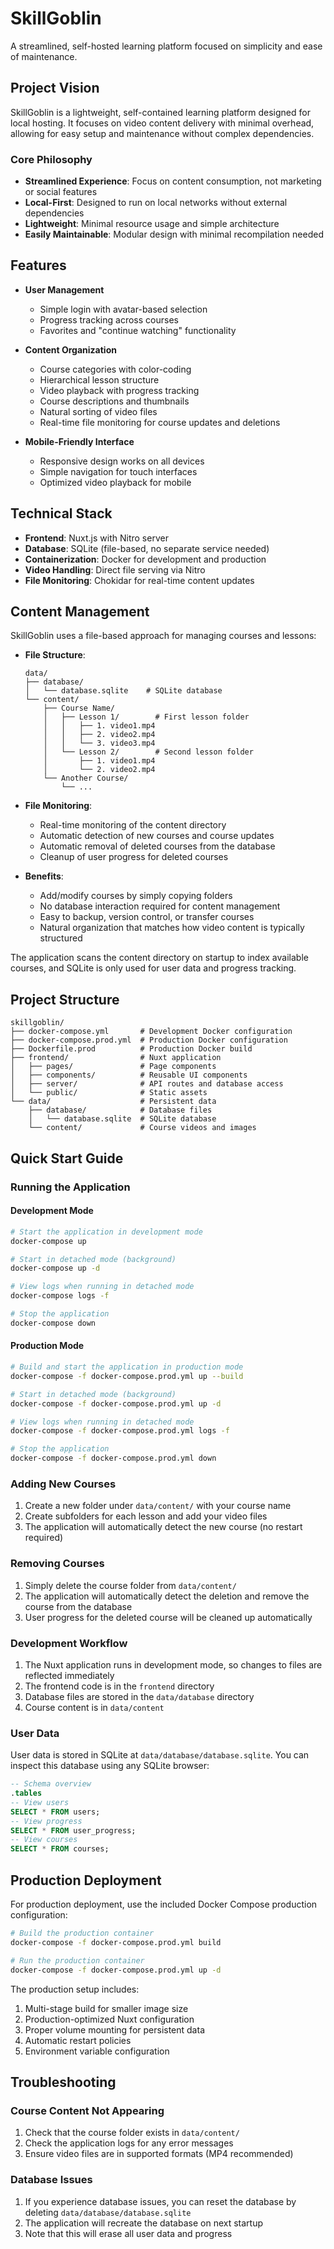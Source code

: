 # SkillGoblin

A streamlined, self-hosted learning platform focused on simplicity and ease of maintenance.

## Project Vision

SkillGoblin is a lightweight, self-contained learning platform designed for local hosting. It focuses on video content delivery with minimal overhead, allowing for easy setup and maintenance without complex dependencies.

### Core Philosophy
- **Streamlined Experience**: Focus on content consumption, not marketing or social features
- **Local-First**: Designed to run on local networks without external dependencies
- **Lightweight**: Minimal resource usage and simple architecture
- **Easily Maintainable**: Modular design with minimal recompilation needed

## Features

- **User Management**
  - Simple login with avatar-based selection
  - Progress tracking across courses
  - Favorites and "continue watching" functionality

- **Content Organization**
  - Course categories with color-coding
  - Hierarchical lesson structure
  - Video playback with progress tracking
  - Course descriptions and thumbnails
  - Natural sorting of video files
  - Real-time file monitoring for course updates and deletions

- **Mobile-Friendly Interface**
  - Responsive design works on all devices
  - Simple navigation for touch interfaces
  - Optimized video playback for mobile

## Technical Stack

- **Frontend**: Nuxt.js with Nitro server
- **Database**: SQLite (file-based, no separate service needed)
- **Containerization**: Docker for development and production
- **Video Handling**: Direct file serving via Nitro
- **File Monitoring**: Chokidar for real-time content updates

## Content Management

SkillGoblin uses a file-based approach for managing courses and lessons:

- **File Structure**:
  ```
  data/
  ├── database/
  │   └── database.sqlite    # SQLite database
  └── content/
      ├── Course Name/
      │   ├── Lesson 1/        # First lesson folder
      │   │   ├── 1. video1.mp4
      │   │   ├── 2. video2.mp4
      │   │   └── 3. video3.mp4
      │   └── Lesson 2/        # Second lesson folder
      │       ├── 1. video1.mp4
      │       └── 2. video2.mp4
      └── Another Course/
          └── ...
  ```

- **File Monitoring**:
  - Real-time monitoring of the content directory
  - Automatic detection of new courses and course updates
  - Automatic removal of deleted courses from the database
  - Cleanup of user progress for deleted courses

- **Benefits**:
  - Add/modify courses by simply copying folders
  - No database interaction required for content management
  - Easy to backup, version control, or transfer courses
  - Natural organization that matches how video content is typically structured

The application scans the content directory on startup to index available courses, and SQLite is only used for user data and progress tracking.

## Project Structure

```
skillgoblin/
├── docker-compose.yml       # Development Docker configuration
├── docker-compose.prod.yml  # Production Docker configuration
├── Dockerfile.prod          # Production Docker build
├── frontend/                # Nuxt application
│   ├── pages/               # Page components
│   ├── components/          # Reusable UI components
│   ├── server/              # API routes and database access
│   └── public/              # Static assets
└── data/                    # Persistent data
    ├── database/            # Database files
    │   └── database.sqlite  # SQLite database
    └── content/             # Course videos and images
```

## Quick Start Guide

### Running the Application

#### Development Mode

```bash
# Start the application in development mode
docker-compose up

# Start in detached mode (background)
docker-compose up -d

# View logs when running in detached mode
docker-compose logs -f

# Stop the application
docker-compose down
```

#### Production Mode

```bash
# Build and start the application in production mode
docker-compose -f docker-compose.prod.yml up --build

# Start in detached mode (background)
docker-compose -f docker-compose.prod.yml up -d

# View logs when running in detached mode
docker-compose -f docker-compose.prod.yml logs -f

# Stop the application
docker-compose -f docker-compose.prod.yml down
```

### Adding New Courses

1. Create a new folder under `data/content/` with your course name
2. Create subfolders for each lesson and add your video files
3. The application will automatically detect the new course (no restart required)

### Removing Courses

1. Simply delete the course folder from `data/content/`
2. The application will automatically detect the deletion and remove the course from the database
3. User progress for the deleted course will be cleaned up automatically

### Development Workflow

1. The Nuxt application runs in development mode, so changes to files are reflected immediately
2. The frontend code is in the `frontend` directory
3. Database files are stored in the `data/database` directory
4. Course content is in `data/content`

### User Data

User data is stored in SQLite at `data/database/database.sqlite`. You can inspect this database using any SQLite browser:

```sql
-- Schema overview
.tables
-- View users
SELECT * FROM users;
-- View progress
SELECT * FROM user_progress;
-- View courses
SELECT * FROM courses;
```

## Production Deployment

For production deployment, use the included Docker Compose production configuration:

```bash
# Build the production container
docker-compose -f docker-compose.prod.yml build

# Run the production container
docker-compose -f docker-compose.prod.yml up -d
```

The production setup includes:

1. Multi-stage build for smaller image size
2. Production-optimized Nuxt configuration
3. Proper volume mounting for persistent data
4. Automatic restart policies
5. Environment variable configuration

## Troubleshooting

### Course Content Not Appearing

1. Check that the course folder exists in `data/content/`
2. Check the application logs for any error messages
3. Ensure video files are in supported formats (MP4 recommended)

### Database Issues

1. If you experience database issues, you can reset the database by deleting `data/database/database.sqlite`
2. The application will recreate the database on next startup
3. Note that this will erase all user data and progress
